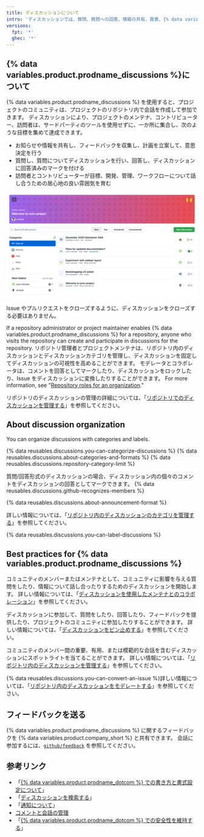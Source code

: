 ```yaml
---
title: ディスカッションについて
intro: 'ディスカッションでは、質問、質問への回答、情報の共有、発表、{% data variables.product.product_name %} 上のプロジェクトについて会話を実施したり参加したりすることができます。'
versions:
  fpt: '*'
  ghec: '*'
---
```



## {% data variables.product.prodname_discussions %}について

{% data variables.product.prodname_discussions %} を使用すると、プロジェクトのコミュニティは、プロジェクトのリポジトリ内で会話を作成して参加できます。 ディスカッションにより、プロジェクトのメンテナ、コントリビューター、訪問者は、サードパーティのツールを使用せずに、一か所に集合し、次のような目標を集めて達成できます。

- お知らせや情報を共有し、フィードバックを収集し、計画を立案して、意思決定を行う
- 質問し、質問についてディスカッションを行い、回答し、ディスカッションに回答済みのマークを付ける
- 訪問者とコントリビューターが目標、開発、管理、ワークフローについて話し合うための居心地の良い雰囲気を育む

![リポジトリの [Discussions] タブ](/assets/images/help/discussions/hero.png)

Issue やプルリクエストをクローズするように、ディスカッションをクローズする必要はありません。

If a repository administrator or project maintainer enables {% data variables.product.prodname_discussions %} for a repository, anyone who visits the repository can create and participate in discussions for the repository. リポジトリ管理者とプロジェクトメンテナは、リポジトリ内のディスカッションとディスカッションカテゴリを管理し、ディスカッションを固定してディスカッションの可視性を高めることができます。 モデレータとコラボレータは、コメントを回答としてマークしたり、ディスカッションをロックしたり、Issue をディスカッションに変換したりすることができます。 For more information, see "[Repository roles for an organization](/organizations/managing-access-to-your-organizations-repositories/repository-roles-for-an-organization)."

リポジトリのディスカッションの管理の詳細については、「[リポジトリでのディスカッションを管理する](/discussions/managing-discussions-for-your-community/managing-discussions-in-your-repository)」を参照してください。

## About discussion organization

You can organize discussions with categories and labels.

{% data reusables.discussions.you-can-categorize-discussions %} {% data reusables.discussions.about-categories-and-formats %} {% data reusables.discussions.repository-category-limit %}

質問/回答形式のディスカッションの場合、ディスカッション内の個々のコメントをディスカッションの回答としてマークできます。 {% data reusables.discussions.github-recognizes-members %}

{% data reusables.discussions.about-announcement-format %}

詳しい情報については、「[リポジトリ内のディスカッションのカテゴリを管理する](/discussions/managing-discussions-for-your-community/managing-categories-for-discussions-in-your-repository)」を参照してください。

{% data reusables.discussions.you-can-label-discussions %}

## Best practices for {% data variables.product.prodname_discussions %}

コミュニティのメンバーまたはメンテナとして、コミュニティに影響を与える質問をしたり、情報について話し合ったりするためのディスカッションを開始します。 詳しい情報については、「[ディスカッションを使用したメンテナとのコラボレーション](/discussions/collaborating-with-your-community-using-discussions/collaborating-with-maintainers-using-discussions)」を参照してください。

ディスカッションに参加して、質問をしたり、回答したり、フィードバックを提供したり、プロジェクトのコミュニティに参加したりすることができます。 詳しい情報については、「[ディスカッションをピン止めする](/discussions/collaborating-with-your-community-using-discussions/participating-in-a-discussion)」を参照してください。

コミュニティのメンバー間の重要、有用、または模範的な会話を含むディスカッションにスポットライトを当てることができます。 詳しい情報については、「[リポジトリ内のディスカッションを管理する](/discussions/managing-discussions-for-your-community/managing-discussions-in-your-repository#pinning-a-discussion)」を参照してください。

{% data reusables.discussions.you-can-convert-an-issue %}詳しい情報については、「[リポジトリ内のディスカッションをモデレートする](/discussions/managing-discussions-for-your-community/moderating-discussions#converting-an-issue-to-a-discussion)」を参照してください。

## フィードバックを送る

{% data variables.product.prodname_discussions %} に関するフィードバックを {% data variables.product.company_short %} と共有できます。 会話に参加するには、[`github/feedback`](https://github.com/github/feedback/discussions?discussions_q=category%3A%22Discussions+Feedback%22) を参照してください。

## 参考リンク

- 「[{% data variables.product.prodname_dotcom %} での書き方と書式設定について](/github/writing-on-github/about-writing-and-formatting-on-github)」
- 「[ディスカッションを検索する](/search-github/searching-on-github/searching-discussions)」
- 「[通知について](/github/managing-subscriptions-and-notifications-on-github/about-notifications)」
- [コメントと会話の管理](/communities/moderating-comments-and-conversations)
- 「[{% data variables.product.prodname_dotcom %} での安全性を維持する](/communities/maintaining-your-safety-on-github)」

